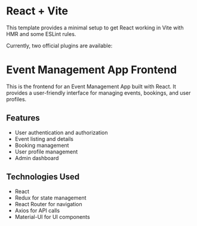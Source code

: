 # React + Vite

This template provides a minimal setup to get React working in Vite with HMR and some ESLint rules.

Currently, two official plugins are available:

# Event Management App Frontend

This is the frontend for an Event Management App built with React. It provides a user-friendly interface for managing events, bookings, and user profiles.

## Features

- User authentication and authorization
- Event listing and details
- Booking management
- User profile management
- Admin dashboard

## Technologies Used

- React
- Redux for state management
- React Router for navigation
- Axios for API calls
- Material-UI for UI components


